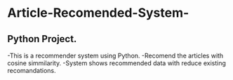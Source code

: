 # Article-Recomended-System-
## Python Project.
 
 -This is a recommender system using Python.
 -Recomend the articles with cosine simmilarity.
 -System shows recommended data with reduce existing recomandations.
